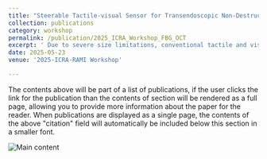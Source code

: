 ```yaml
---
title: "Steerable Tactile-visual Sensor for Transendoscopic Non-Destructive Inspection in Varied Dimension Natural Orifice(Click for more information)"
collection: publications
category: workshop
permalink: /publication/2025_ICRA_Workshop_FBG_OCT
excerpt: ' Due to severe size limitations, conventional tactile and visual diagnostic methods, such as tactile sensing and optical coherence tomography (OCT) scanning, are challenging to achieve in robot-assisted transendoscopic minimally invasive surgery. However, this information is the crucial basis for a surgeon in identifying early-stage tumors that are difficult to distinguish using the endoscopic camera. To solve this issue, we propose a steerable transendoscopic bimodal palpation sensor (TBS) with tactile-visual perception ability. The sensing unit of this sensor consists of fiber Bragg gratings (FBG), OCT fibers, and the flexible skeleton. By integrating two modes of sensing fibers, the proposed TBS can realize the tactile information perception of the contact area and the layered information perception of the biological structure, which is of great significance for realizing the transendoscopic non-destructive inspection. The phantom experiment results show that the proposed tool can detect tumor boundaries and hierarchical structures, and the FBG-based boundary detection accuracy is over 99%.'
date: 2025-05-23
venue: '2025-ICRA-RAMI Workshop'

---
```


The contents above will be part of a list of publications, if the user clicks the link for the publication than the contents of section will be rendered as a full page, allowing you to provide more information about the paper for the reader. When publications are displayed as a single page, the contents of the above "citation" field will automatically be included below this section in a smaller font.

![Main content](https://zhangtttttt.github.io/Tao_Zhang.github.io/images/FBG_OCT_ICRA.png "Main content")
